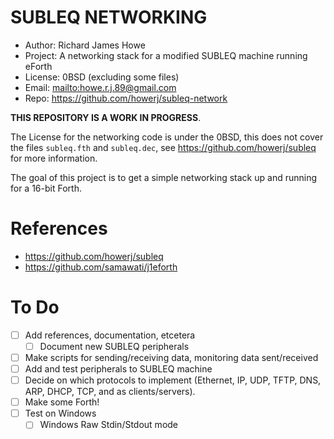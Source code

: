 # SUBLEQ NETWORKING

* Author: Richard James Howe
* Project: A networking stack for a modified SUBLEQ machine running eForth
* License: 0BSD (excluding some files)
* Email: <mailto:howe.r.j.89@gmail.com>
* Repo: <https://github.com/howerj/subleq-network>

**THIS REPOSITORY IS A WORK IN PROGRESS**.

The License for the networking code is under the 0BSD, this does not cover
the files `subleq.fth` and `subleq.dec`, see <https://github.com/howerj/subleq>
for more information.

The goal of this project is to get a simple networking stack up and running for a
16-bit Forth.

# References

* <https://github.com/howerj/subleq>
* <https://github.com/samawati/j1eforth>

# To Do

* [ ] Add references, documentation, etcetera
  * [ ] Document new SUBLEQ peripherals
* [ ] Make scripts for sending/receiving data, monitoring data sent/received
* [ ] Add and test peripherals to SUBLEQ machine
* [ ] Decide on which protocols to implement (Ethernet, IP, UDP, TFTP, DNS, ARP, DHCP,
  TCP, and as clients/servers).
* [ ] Make some Forth!
* [ ] Test on Windows
  * [ ] Windows Raw Stdin/Stdout mode
